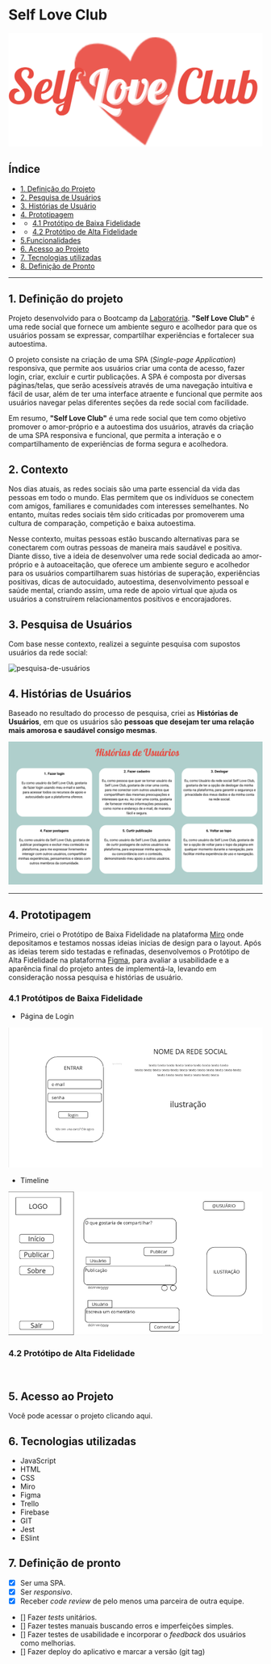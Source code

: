 # Self Love Club
![logo-self-love-club](src/images/logo-reade-slc.png)

## Índice 
* [1. Definição do Projeto](#descrição-do-projeto) 
* [2. Pesquisa de Usuários](#pesquisa-de-usuários)
* [3. Histórias de Usuário](#histórias-de-usuário)
* [4. Prototipagem](#protótipos-do-projeto)
* * [4.1  Protótipo de Baixa Fidelidade](#protótipo-de-baixa-fidelidade)
* * [4.2 Protótipo de Alta Fidelidade](#protótipo-de-alta-fidelidade)
* [5.Funcionalidades](#funcionalidades)
*  [6. Acesso ao Projeto](#acesso-ao-projeto) 
* [7. Tecnologias utilizadas](#tecnologias-utilizadas) 
*  [8. Definição de Pronto](#definição-de-pronto)

***
## 1. Definição do projeto
 Projeto desenvolvido para o Bootcamp da [Laboratória](https://www.laboratoria.la/br). **"**Self Love Club"**** é uma rede social que fornece um ambiente seguro e acolhedor para que os usuários possam se expressar, compartilhar experiências e fortalecer sua autoestima.

O projeto consiste na criação de uma SPA (*Single-page Application*) responsiva, que permite aos usuários criar uma conta de acesso, fazer login, criar, excluir e curtir publicações. A SPA é composta por diversas páginas/telas, que serão acessíveis através de uma navegação intuitiva e fácil de usar, além de ter uma interface atraente e funcional que permite aos usuários navegar pelas diferentes seções da rede social com facilidade.

Em resumo, **"Self Love Club"** é uma rede social que tem como objetivo promover o amor-próprio e a autoestima dos usuários, através da criação de uma SPA responsiva e funcional, que permita a interação e o compartilhamento de experiências de forma segura e acolhedora.

## 2. Contexto

Nos dias atuais, as redes sociais são uma parte essencial da vida das pessoas em todo o mundo. Elas permitem que os indivíduos se conectem com amigos, familiares e comunidades com interesses semelhantes. No entanto, muitas redes sociais têm sido criticadas por promoverem uma cultura de comparação, competição e baixa autoestima.

Nesse contexto, muitas pessoas estão buscando alternativas para se conectarem com outras pessoas de maneira mais saudável e positiva. Diante disso, tive a ideia de desenvolver uma rede social dedicada ao amor-próprio e à autoaceitação, que oferece um ambiente seguro e acolhedor para os usuários compartilharem suas histórias de superação, experiências positivas, dicas de autocuidado, autoestima, desenvolvimento pessoal e saúde mental, criando assim, uma rede de apoio virtual que ajuda os usuários a construírem relacionamentos positivos e encorajadores.

## 3. Pesquisa de Usuários

Com base nesse contexto, realizei a seguinte pesquisa com supostos usuários da rede social:

![pesquisa-de-usuários](src/images/pesquisa-de-usuários.png)

## 4. Histórias de Usuários

Baseado no resultado do processo de pesquisa, criei as **Histórias de Usuários**, em que os  usuários são **pessoas que desejam ter uma relação mais amorosa e saudável consigo mesmas**. 

![histórias-de-usuários](src/images/histórias-de-usuários.png)

***
## 4.  Prototipagem

Primeiro, criei o Protótipo de Baixa Fidelidade na plataforma [Miro](https://miro.com/) onde depositamos e testamos nossas ideias inicias de design para o layout. Após as ideias terem sido testadas e refinadas, desenvolvemos o Protótipo de Alta Fidelidade na plataforma [Figma](www.figma.com), para avaliar a usabilidade e a aparência final do projeto antes de implementá-la, levando em consideração nossa pesquisa e histórias de usuário. 

### 4.1 Protótipos de Baixa Fidelidade

- Página de Login

![prototipo-de-baixa-fidelidade-1](src/images/prototipo-de-baixa-fidalidade-slc.png)

- Timeline

![protótipo-de-baixa-fidelidade-2](src/images/prototipo-de-baixa-fidelidade2-slc.png)
### 4.2 Protótipo de Alta Fidelidade
![]()
## 5. Acesso ao Projeto
Você pode acessar o projeto clicando aqui.

## 6. Tecnologias utilizadas

 - JavaScript
 - HTML
 - CSS
 - Miro
 - Figma
 - Trello
 - Firebase
 - GIT
 - Jest
 - ESlint
 

## 7. Definição de pronto
 -  [x]  Ser uma SPA.
-   [x] Ser  _responsivo_.
-   [x] Receber  _code review_  de pelo menos uma parceira de outra equipe.
-   [] Fazer  _tests_  unitários.
-   [] Fazer testes manuais buscando erros e imperfeições simples.
-   [] Fazer testes de usabilidade e incorporar o  _feedback_  dos usuários como melhorias.
-   [] Fazer deploy do aplicativo e marcar a versão (git tag)